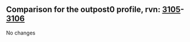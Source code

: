 ## Comparison for the outpost0 profile, rvn: [3105](https://github.com/PRO100KatYT/FortniteProfileRevisions/tree/main/profiles/outpost0/3105%20outpost0.json)-[3106](https://github.com/PRO100KatYT/FortniteProfileRevisions/tree/main/profiles/outpost0/3106%20outpost0.json)

No changes
